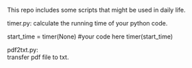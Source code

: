 This repo includes some scripts that might be used in daily life.


timer.py:
calculate the running time of your python code.  

<div>
  start_time = timer(None)  
  #your code here  
  timer(start_time)  
</div>
  

pdf2txt.py:  
transfer pdf file to txt.
